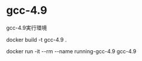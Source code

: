 # gcc-4.9
gcc-4.9実行環境

docker build -t gcc-4.9 .

docker run -it --rm --name running-gcc-4.9 gcc-4.9
